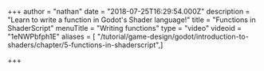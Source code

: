 +++
author = "nathan"
date = "2018-07-25T16:29:54.000Z"
description = "Learn to write a function in Godot's Shader language!"
title = "Functions in ShaderScript"
menuTitle = "Writing functions"
type = "video"
videoid = "1eNWPbfph1E"
aliases = [ "/tutorial/game-design/godot/introduction-to-shaders/chapter/5-functions-in-shaderscript",]

+++
